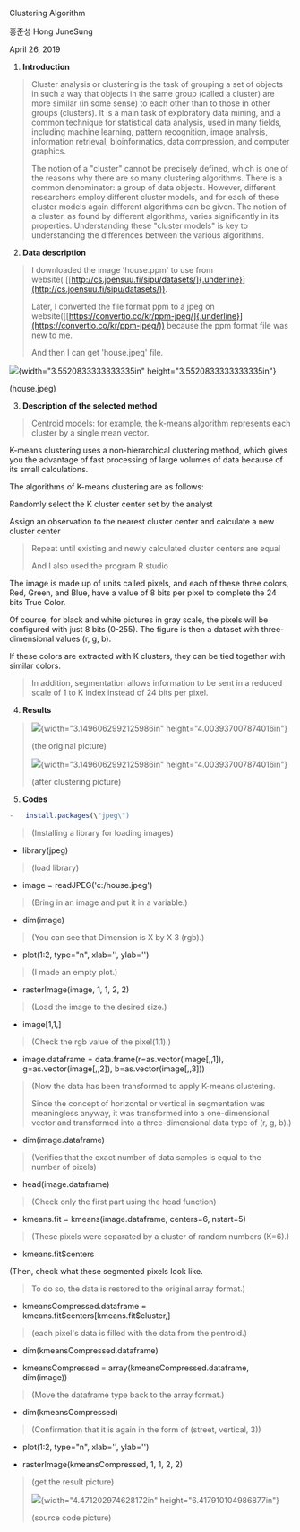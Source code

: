 ﻿Clustering Algorithm

홍준성 Hong JuneSung

April 26, 2019

1.  **Introduction**

> Cluster analysis or clustering is the task of grouping a set of
> objects in such a way that objects in the same group (called a
> cluster) are more similar (in some sense) to each other than to those
> in other groups (clusters). It is a main task of exploratory data
> mining, and a common technique for statistical data analysis, used in
> many fields, including machine learning, pattern recognition, image
> analysis, information retrieval, bioinformatics, data compression, and
> computer graphics.
>
> The notion of a \"cluster\" cannot be precisely defined, which is one
> of the reasons why there are so many clustering algorithms. There is a
> common denominator: a group of data objects. However, different
> researchers employ different cluster models, and for each of these
> cluster models again different algorithms can be given. The notion of
> a cluster, as found by different algorithms, varies significantly in
> its properties. Understanding these \"cluster models\" is key to
> understanding the differences between the various algorithms.

2.  **Data description**

> I downloaded the image 'house.ppm' to use from
> website( [[http://cs.joensuu.fi/sipu/datasets/]{.underline}](http://cs.joensuu.fi/sipu/datasets/)).
>
> Later, I converted the file format ppm to a jpeg on
> website([[https://convertio.co/kr/ppm-jpeg/]{.underline}](https://convertio.co/kr/ppm-jpeg/))
> because the ppm format file was new to me.
>
> And then I can get 'house.jpeg' file.

![](media/image1.jpeg){width="3.5520833333333335in"
height="3.5520833333333335in"}

(house.jpeg)

3.  **Description of the selected method**

> Centroid models: for example, the k-means algorithm represents each
> cluster by a single mean vector.

K-means clustering uses a non-hierarchical clustering method, which
gives you the advantage of fast processing of large volumes of data
because of its small calculations.

The algorithms of K-means clustering are as follows:

Randomly select the K cluster center set by the analyst

Assign an observation to the nearest cluster center and calculate a new
cluster center

> Repeat until existing and newly calculated cluster centers are equal
>
> And I also used the program R studio

The image is made up of units called pixels, and each of these three
colors, Red, Green, and Blue, have a value of 8 bits per pixel to
complete the 24 bits True Color.

Of course, for black and white pictures in gray scale, the pixels will
be configured with just 8 bits (0-255). The figure is then a dataset
with three-dimensional values (r, g, b).

If these colors are extracted with K clusters, they can be tied together
with similar colors.

> In addition, segmentation allows information to be sent in a reduced
> scale of 1 to K index instead of 24 bits per pixel.

4.  **Results**

> ![](media/image2.jpeg){width="3.1496062992125986in"
> height="4.003937007874016in"}
>
> (the original picture)
>
> ![](media/image3.jpeg){width="3.1496062992125986in"
> height="4.003937007874016in"}
>
> (after clustering picture)

5.  **Codes**
```r
-   install.packages(\"jpeg\")
```
> (Installing a library for loading images)

-   library(jpeg)

> (load library)

-   image = readJPEG(\'c:/house.jpeg\')

> (Bring in an image and put it in a variable.)

-   dim(image)

> (You can see that Dimension is X by X 3 (rgb).)

-   plot(1:2, type=\"n\", xlab=\'\', ylab=\'\')

> (I made an empty plot.)

-   rasterImage(image, 1, 1, 2, 2)

> (Load the image to the desired size.)

-   image\[1,1,\]

> (Check the rgb value of the pixel(1,1).)

-   image.dataframe = data.frame(r=as.vector(image\[,,1\]),
    g=as.vector(image\[,,2\]), b=as.vector(image\[,,3\]))

> (Now the data has been transformed to apply K-means clustering.
>
> Since the concept of horizontal or vertical in segmentation was
> meaningless anyway, it was transformed into a one-dimensional vector
> and transformed into a three-dimensional data type of (r, g, b).)

-   dim(image.dataframe)

> (Verifies that the exact number of data samples is equal to the number
> of pixels)

-   head(image.dataframe)

> (Check only the first part using the head function)

-   kmeans.fit = kmeans(image.dataframe, centers=6, nstart=5)

> (These pixels were separated by a cluster of random numbers (K=6).)

-   kmeans.fit\$centers

(Then, check what these segmented pixels look like.

> To do so, the data is restored to the original array format.)

-   kmeansCompressed.dataframe =
    kmeans.fit\$centers\[kmeans.fit\$cluster,\]

> (each pixel\'s data is filled with the data from the pentroid.)

-   dim(kmeansCompressed.dataframe)

-   kmeansCompressed = array(kmeansCompressed.dataframe, dim(image))

> (Move the dataframe type back to the array format.)

-   dim(kmeansCompressed)

> (Confirmation that it is again in the form of (street, vertical, 3))

-   plot(1:2, type=\"n\", xlab=\'\', ylab=\'\')

-   rasterImage(kmeansCompressed, 1, 1, 2, 2)

> (get the result picture)
>
> ![](media/image4.png){width="4.471202974628172in"
> height="6.417910104986877in"}
>
> (source code picture)
